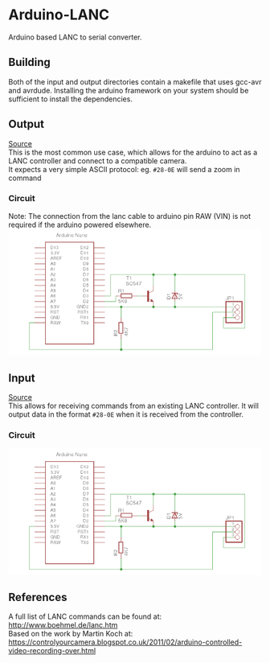 # Arduino-LANC
Arduino based LANC to serial converter.

## Building
Both of the input and output directories contain a makefile that uses gcc-avr and avrdude. Installing the arduino framework on your system should be sufficient to install the dependencies.

## Output
[Source](output/)   
This is the most common use case, which allows for the arduino to act as a LANC controller and connect to a compatible camera.   
It expects a very simple ASCII protocol:
eg. ```#28-0E``` will send a zoom in command

### Circuit
Note: The connection from the lanc cable to arduino pin RAW (VIN) is not required if the arduino powered elsewhere.   
![Design](specs/circuit-output.png)

## Input
[Source](input/)   
This allows for receiving commands from an existing LANC controller.
It will output data in the format ```#28-0E``` when it is received from the controller.

### Circuit
![Design](specs/circuit-input.png)

## References
A full list of LANC commands can be found at: http://www.boehmel.de/lanc.htm  
Based on the work by Martin Koch at: https://controlyourcamera.blogspot.co.uk/2011/02/arduino-controlled-video-recording-over.html
